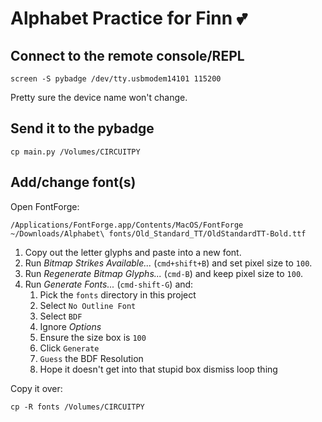 Alphabet Practice for Finn 💕
=============================

Connect to the remote console/REPL
----------------------------------

```console
screen -S pybadge /dev/tty.usbmodem14101 115200
```

Pretty sure the device name won't change.

Send it to the pybadge
----------------------

```console
cp main.py /Volumes/CIRCUITPY
```

Add/change font(s)
------------------

Open FontForge:

```console
/Applications/FontForge.app/Contents/MacOS/FontForge ~/Downloads/Alphabet\ fonts/Old_Standard_TT/OldStandardTT-Bold.ttf
```

1. Copy out the letter glyphs and paste into a new font.
2. Run _Bitmap Strikes Available..._ (`cmd+shift+B`) and set pixel size to `100`.
3. Run _Regenerate Bitmap Glyphs..._ (`cmd-B`) and keep pixel size to `100`.
4. Run _Generate Fonts..._ (`cmd-shift-G`) and:
   1. Pick the `fonts` directory in this project
   2. Select `No Outline Font`
   3. Select `BDF`
   4. Ignore _Options_
   5. Ensure the size box is `100`
   6. Click `Generate`
   7. `Guess` the BDF Resolution
   8. Hope it doesn't get into that stupid box dismiss loop thing

Copy it over:

```console
cp -R fonts /Volumes/CIRCUITPY
```
